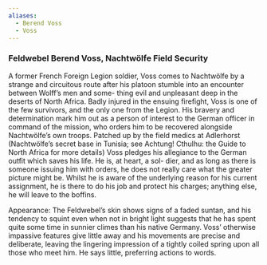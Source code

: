 ```yaml
---
aliases:
  - Berend Voss
  - Voss
---
```

### Feldwebel Berend Voss, Nachtwölfe Field Security

A former French Foreign Legion soldier, Voss comes to
Nachtwölfe by a strange and circuitous route after his platoon
stumble into an encounter between Wolff’s men and some-
thing evil and unpleasant deep in the deserts of North Africa. Badly injured in the ensuing firefight, Voss is one of the few
survivors, and the only one from the Legion. His bravery and
determination mark him out as a person of interest to the
German officer in command of the mission, who orders him
to be recovered alongside Nachtwölfe’s own troops.
Patched up by the field medics at Adlerhorst (Nachtwölfe’s
secret base in Tunisia; see Achtung! Cthulhu: the Guide to
North Africa for more details) Voss pledges his allegiance to
the German outfit which saves his life. He is, at heart, a sol-
dier, and as long as there is someone issuing him with orders,
he does not really care what the greater picture might be.
Whilst he is aware of the underlying reason for his current
assignment, he is there to do his job and protect his charges;
anything else, he will leave to the boffins.

Appearance: The Feldwebel’s skin shows signs of a faded
suntan, and his tendency to squint even when not in bright
light suggests that he has spent quite some time in sunnier
climes than his native Germany. Voss’ otherwise impassive
features give little away and his movements are precise and
deliberate, leaving the lingering impression of a tightly
coiled spring upon all those who meet him. He says little,
preferring actions to words.
 